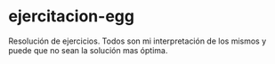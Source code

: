 # ejercitacion-egg
Resolución de ejercicios. Todos son mi interpretación de los mismos y puede que no sean la solución mas óptima.
